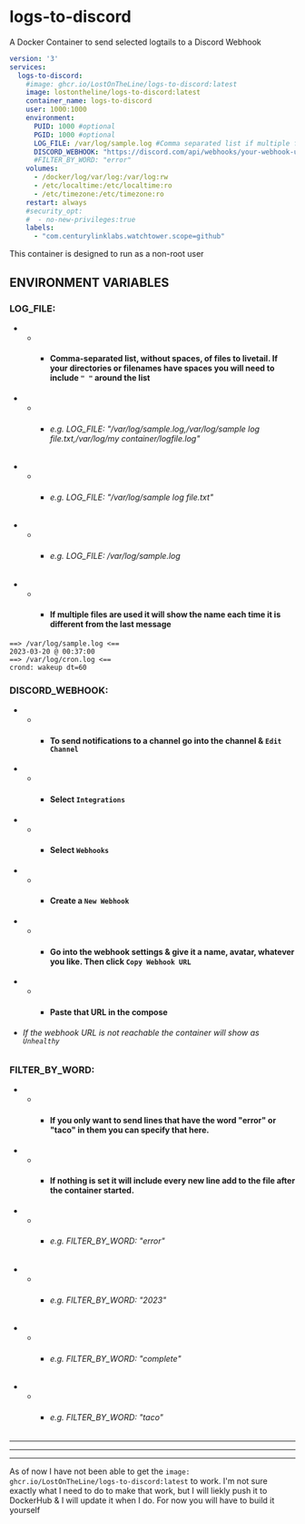 # logs-to-discord
A Docker Container to send selected logtails to a Discord Webhook

```yaml
version: '3'
services:
  logs-to-discord:
    #image: ghcr.io/LostOnTheLine/logs-to-discord:latest
    image: lostontheline/logs-to-discord:latest
    container_name: logs-to-discord
    user: 1000:1000
    environment:
      PUID: 1000 #optional
      PGID: 1000 #optional
      LOG_FILE: /var/log/sample.log #Comma separated list if multiple files "/var/log/sample.log,/var/log/sample log file.txt,/var/log/my container/logfile.log"
      DISCORD_WEBHOOK: "https://discord.com/api/webhooks/your-webhook-url"
      #FILTER_BY_WORD: "error"
    volumes:
      - /docker/log/var/log:/var/log:rw
      - /etc/localtime:/etc/localtime:ro
      - /etc/timezone:/etc/timezone:ro
    restart: always
    #security_opt:
    #  - no-new-privileges:true
    labels:
      - "com.centurylinklabs.watchtower.scope=github"
```

This container is designed to run as a non-root user

## ENVIRONMENT VARIABLES

### LOG_FILE:    
 - - - #### Comma-separated list, without spaces, of files to livetail. If your directories or filenames have spaces you will need to include `" "` around the list
 - - - ###### e.g. LOG_FILE: "/var/log/sample.log,/var/log/sample log file.txt,/var/log/my container/logfile.log"
 - - - ###### e.g. LOG_FILE: "/var/log/sample log file.txt"
 - - - ###### e.g. LOG_FILE: /var/log/sample.log
 - - - #### If multiple files are used it will show the name each time it is different from the last message
```
==> /var/log/sample.log <==
2023-03-20 @ 00:37:00
==> /var/log/cron.log <==
crond: wakeup dt=60
```
### DISCORD_WEBHOOK:    
 - - - #### To send notifications to a channel go into the channel & `Edit Channel`
 - - - #### Select `Integrations`
 - - - #### Select `Webhooks`
 - - - #### Create a `New Webhook`
 - - - #### Go into the webhook settings & give it a name, avatar, whatever you like. Then click `Copy Webhook URL`
 - - - #### Paste that URL in the compose
 - ###### If the webhook URL is not reachable the container will show as `Unhealthy`
### FILTER_BY_WORD:    
 - - - #### If you only want to send lines that have the word "error" or "taco" in them you can specify that here. 
 - - - #### If nothing is set it will include every new line add to the file after the container started.
 - - - ###### e.g. FILTER_BY_WORD: "error"
 - - - ###### e.g. FILTER_BY_WORD: "2023"
 - - - ###### e.g. FILTER_BY_WORD: "complete"
 - - - ###### e.g. FILTER_BY_WORD: "taco"


-----
-----
-----

As of now I have not been able to get the `image: ghcr.io/LostOnTheLine/logs-to-discord:latest` to work. I'm not sure exactly what I need to do to make that work, but I will liekly push it to DockerHub & I will update it when I do. For now you will have to build it yourself
